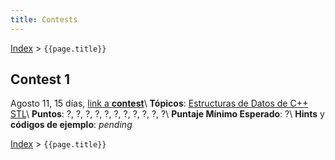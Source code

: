 ```yaml
---
title: Contests
---
```


[Index](index) > ```{{page.title}}```

## Contest 1
Agosto 11, 15 días, [link a **contest**](https://vjudge.net/contest/510018)\\
**Tópicos**: [Estructuras de Datos de C++ STL](resources/data_structures)\\
**Puntos**: ?, ?, ?, ?, ?, ?, ?, ?, ?, ?, ?\\
**Puntaje Mínimo Esperado**: ?\\
**Hints** y **códigos de ejemplo**: _pending_

[Index](index) > ```{{page.title}}```
